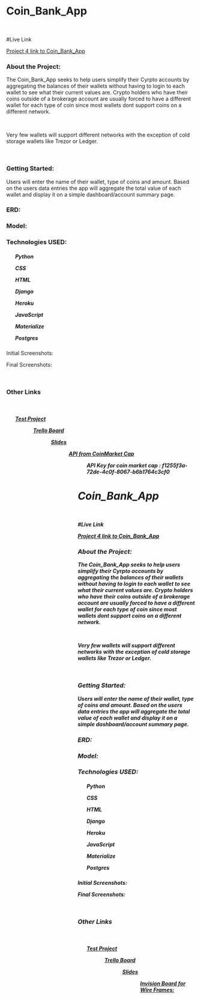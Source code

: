 <h1> Coin_Bank_App </h1>

<br>

#Live Link 

<a href=""> Project 4 link to Coin_Bank_App </a>

<h3> About the Project: </h3>

<p>  The Coin_Bank_App seeks to help users simplify their Cyrpto accounts by aggregating the balances of their wallets without having to login to each wallet to see what their current values are. Crypto holders who have their coins outside of a brokerage account are usually forced to have a different wallet for each type of coin since most wallets dont support coins on a different network. </p>
<br>

<p>
Very few wallets will support different networks with the exception of cold storage wallets like Trezor or Ledger.
</p>
<br>


<h3>
Getting Started:

</h3>
<p>
    Users will enter the name of their wallet, type of coins and amount. Based on the users data entries the app will aggregate the total value of each wallet and display it on a simple dashboard/account summary page. </p>

<h3>
ERD:
</h3>

<!-- pic of erd -->


<h3>
Model:
</h3>

<!-- pic of model page -->


<h3>
Technologies USED:
</h3>

<h5>
<ul>Python</ul>
<ul>CSS    </ul>
<ul>HTML   </ul>
<ul>Django </ul>
<ul>Heroku   </ul>
<ul>JavaScript   </ul>
<ul>Materialize  </ul>
<ul>Postgres  </ul>
</h5>



Initial Screenshots:

<!-- pic -->



Final Screenshots:


<!-- pics -->



<br>
<h3>
Other Links
</h3>


<br>
<h5>

<ul> <a href="https://github.com/jmolasky/project_4_test">Test Project </a> <ul>

<ul> <a href="https://trello.com/invite/b/ikF0RzVE/e6b47d1d6aef036b537c7de479abbcc9/project-4-planning"> Trello Board</a> <ul>

<ul> <a href="https://docs.google.com/presentation/d/1xKGFOaHRCUb5qFIfaoh62O9vhbbdgheGQp9qr9SwmCQ/edit?usp=sharing">Slides </a> <ul>

<ul> <a href="https://coinmarketcap.com/api/documentation/v2/">API from CoinMarket Cap </a> <ul>

<ul> API Key for coin market cap : f1255f3a-72de-4c0f-8067-b6b1764c3cf0
 </ul>



<h1> Coin_Bank_App </h1>

<br>

#Live Link 

<a href=""> Project 4 link to Coin_Bank_App </a>

<h3> About the Project: </h3>

<p>  The Coin_Bank_App seeks to help users simplify their Cyrpto accounts by aggregating the balances of their wallets without having to login to each wallet to see what their current values are. Crypto holders who have their coins outside of a brokerage account are usually forced to have a different wallet for each type of coin since most wallets dont support coins on a different network. </p>
<br>

<p>
Very few wallets will support different networks with the exception of cold storage wallets like Trezor or Ledger.
</p>
<br>


<h3>
Getting Started:

</h3>
<p>
    Users will enter the name of their wallet, type of coins and amount. Based on the users data entries the app will aggregate the total value of each wallet and display it on a simple dashboard/account summary page. </p>

<h3>
ERD:
</h3>

<!-- pic of erd -->


<h3>
Model:
</h3>

<!-- pic of model page -->


<h3>
Technologies USED:
</h3>

<h5>
<ul>Python</ul>
<ul>CSS    </ul>
<ul>HTML   </ul>
<ul>Django </ul>
<ul>Heroku   </ul>
<ul>JavaScript   </ul>
<ul>Materialize  </ul>
<ul>Postgres  </ul>
</h5>



Initial Screenshots:

<!-- pic -->



Final Screenshots:


<!-- pics -->



<br>
<h3>
Other Links
</h3>

<br>
<h5>

<ul> <a href="https://github.com/jmolasky/project_4_test">Test Project </a> <ul>

<ul> <a href="https://trello.com/invite/b/ikF0RzVE/e6b47d1d6aef036b537c7de479abbcc9/project-4-planning"> Trello Board</a> <ul>

<ul> <a href="https://docs.google.com/presentation/d/1xKGFOaHRCUb5qFIfaoh62O9vhbbdgheGQp9qr9SwmCQ/edit?usp=sharing">Slides </a> <ul>

<ul> <a href="https://jeromemolasky414641.invisionapp.com/freehand/Project-4-Wireframes-FM4DPbXOs"> Invision Board for Wire Frames:</a> <ul>

</h5>
